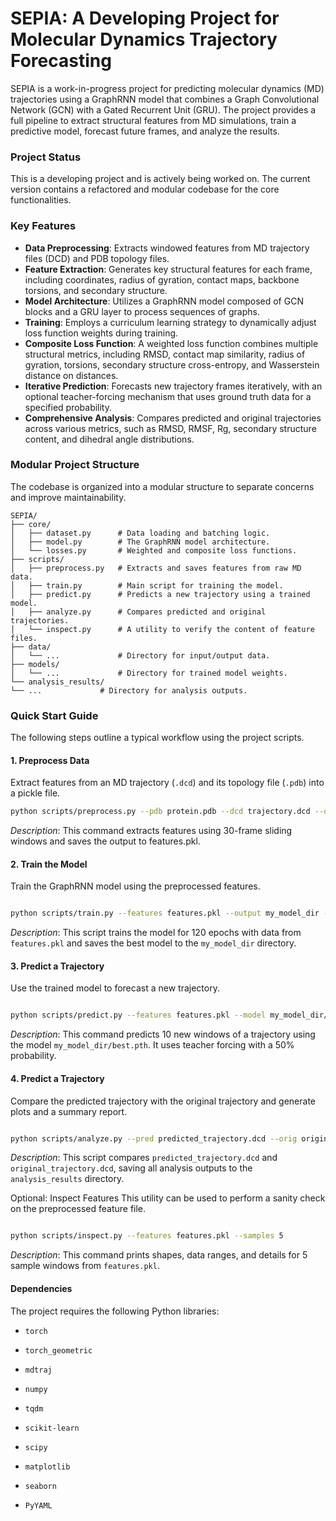 # SEPIA: A Developing Project for Molecular Dynamics Trajectory Forecasting

SEPIA is a work-in-progress project for predicting molecular dynamics (MD) trajectories using a GraphRNN model that combines a Graph Convolutional Network (GCN) with a Gated Recurrent Unit (GRU). The project provides a full pipeline to extract structural features from MD simulations, train a predictive model, forecast future frames, and analyze the results.

### Project Status

This is a developing project and is actively being worked on. The current version contains a refactored and modular codebase for the core functionalities.

### Key Features

* **Data Preprocessing**: Extracts windowed features from MD trajectory files (DCD) and PDB topology files.
* **Feature Extraction**: Generates key structural features for each frame, including coordinates, radius of gyration, contact maps, backbone torsions, and secondary structure.
* **Model Architecture**: Utilizes a GraphRNN model composed of GCN blocks and a GRU layer to process sequences of graphs.
* **Training**: Employs a curriculum learning strategy to dynamically adjust loss function weights during training.
* **Composite Loss Function**: A weighted loss function combines multiple structural metrics, including RMSD, contact map similarity, radius of gyration, torsions, secondary structure cross-entropy, and Wasserstein distance on distances.
* **Iterative Prediction**: Forecasts new trajectory frames iteratively, with an optional teacher-forcing mechanism that uses ground truth data for a specified probability.
* **Comprehensive Analysis**: Compares predicted and original trajectories across various metrics, such as RMSD, RMSF, Rg, secondary structure content, and dihedral angle distributions.

### Modular Project Structure

The codebase is organized into a modular structure to separate concerns and improve maintainability.

```
SEPIA/
├── core/
│   ├── dataset.py      # Data loading and batching logic.
│   ├── model.py        # The GraphRNN model architecture.
│   └── losses.py       # Weighted and composite loss functions.
├── scripts/
│   ├── preprocess.py   # Extracts and saves features from raw MD data.
│   ├── train.py        # Main script for training the model.
│   ├── predict.py      # Predicts a new trajectory using a trained model.
│   ├── analyze.py      # Compares predicted and original trajectories.
│   └── inspect.py      # A utility to verify the content of feature files.
├── data/
│   └── ...             # Directory for input/output data.
├── models/
│   └── ...             # Directory for trained model weights.
└── analysis_results/
└── ...             # Directory for analysis outputs.
```

### Quick Start Guide

The following steps outline a typical workflow using the project scripts.

#### 1. Preprocess Data

Extract features from an MD trajectory (`.dcd`) and its topology file (`.pdb`) into a pickle file.

```bash
python scripts/preprocess.py --pdb protein.pdb --dcd trajectory.dcd --out features.pkl --window 30

```
*Description*: This command extracts features using 30-frame sliding windows and saves the output to features.pkl.

#### 2. Train the Model

Train the GraphRNN model using the preprocessed features.

```bash

python scripts/train.py --features features.pkl --output my_model_dir --epochs 120 --hidden 512
```

*Description*: This script trains the model for 120 epochs with data from `features.pkl` and saves the best model to the `my_model_dir` directory.

#### 3. Predict a Trajectory
Use the trained model to forecast a new trajectory.

```bash

python scripts/predict.py --features features.pkl --model my_model_dir/best.pth --pdb protein.pdb --out predicted_trajectory.dcd --steps 10 --teacher_forcing 0.5
```
*Description*: This command predicts 10 new windows of a trajectory using the model `my_model_dir/best.pth`. It uses teacher forcing with a 50% probability.

#### 4. Predict a Trajectory
Compare the predicted trajectory with the original trajectory and generate plots and a summary report.

```bash

python scripts/analyze.py --pred predicted_trajectory.dcd --orig original_trajectory.dcd --pdb protein.pdb --out_dir analysis_results
```
*Description*: This script compares `predicted_trajectory.dcd` and `original_trajectory.dcd`, saving all analysis outputs to the `analysis_results` directory.

Optional: Inspect Features
This utility can be used to perform a sanity check on the preprocessed feature file.

```bash

python scripts/inspect.py --features features.pkl --samples 5
```
*Description*: This command prints shapes, data ranges, and details for 5 sample windows from `features.pkl`.

#### Dependencies
The project requires the following Python libraries:

* `torch`

* `torch_geometric`

* `mdtraj`

* `numpy`

* `tqdm`

* `scikit-learn`

* `scipy`

* `matplotlib`

* `seaborn`

* `PyYAML`